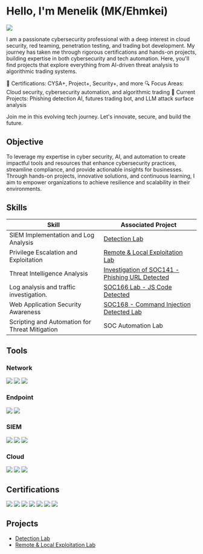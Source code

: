 # Hello, I'm Menelik (MK/Ehmkei)
<a href="https://linkedin.com/in/menelikr"><img src="https://img.shields.io/badge/-LinkedIn-0072b1?&style=for-the-badge&logo=linkedin&logoColor=white" /></a>



I am a passionate cybersecurity professional with a deep interest in cloud security, red teaming, penetration testing, and trading bot development. My journey has taken me through rigorous certifications and hands-on projects, building expertise in both cybersecurity and tech automation. Here, you'll find projects that explore everything from AI-driven threat analysis to algorithmic trading systems.

📜 Certifications: CYSA+, Project+, Security+, and more
🔍 Focus Areas: Cloud security, cybersecurity automation, and algorithmic trading
🚀 Current Projects: Phishing detection AI, futures trading bot, and LLM attack surface analysis

Join me in this evolving tech journey. Let's innovate, secure, and build the future.

## Objective


To leverage my expertise in cyber security, AI, and automation to create impactful tools and resources that enhance cybersecurity practices, streamline compliance, and provide actionable insights for businesses. Through hands-on projects, innovative solutions, and continuous learning, I aim to empower organizations to achieve resilience and scalability in their environments.

## Skills


| Skill                                         | Associated Project         |
|-----------------------------------------------|----------------------------|
| SIEM Implementation and Log Analysis          | <a href="https://github.com/EhmkeiLabs/Detection-Lab/tree/main">Detection Lab</a>|
| Privilege Escalation and Exploitation | <a href="https://github.com/EhmkeiLabs/Remote-and-Local-Exploitation-Lab">Remote & Local Exploitation Lab</a>|
| Threat Intelligence Analysis         | <a href="https://github.com/EhmkeiLabs/Investigation-SOC141/tree/main">Investigation of SOC141 - Phishing URL Detected</a>|
| Log analysis and traffic investigation.      | <a href="https://github.com/EhmkeiLabs/SOC166---Javascript-Code-Detected-in-Requested-URL">SOC166 Lab - JS Code Detected</a>|
| Web Application Security Awareness                  | <a href="https://github.com/EhmkeiLabs/SOC168---Whoami-Command-Detected-in-Request-Body"> SOC168 - Command Injection Detected Lab</a>|
| Scripting and Automation for Threat Mitigation | SOC Automation Lab|

## Tools


### Network
<div>
    <img src="https://img.shields.io/badge/-Wireshark-1679A7?&style=for-the-badge&logo=Wireshark&logoColor=white" />
    <img src="https://img.shields.io/badge/-Suricata-EF3B2D?&style=for-the-badge&logo=Suricata&logoColor=white" />
    <img src="https://img.shields.io/badge/-Zeek-777BB4?&style=for-the-badge&logo=Zeek&logoColor=white" />
</div>

### Endpoint
<div>
    <img src="https://img.shields.io/badge/-Microsoft_Defender_for_Endpoint-00A4EF?&style=for-the-badge&logo=Microsoft&logoColor=white" />
    <img src="https://img.shields.io/badge/-Velociraptor-4B275F?&style=for-the-badge&logo=Velociraptor&logoColor=white" />
</div>

### SIEM
<div>
    <img src="https://img.shields.io/badge/-Microsoft_Sentinel-0078D4?&style=for-the-badge&logo=Microsoft&logoColor=white" />
    <img src="https://img.shields.io/badge/-Splunk-000000?&style=for-the-badge&logo=Splunk&logoColor=white" />
    <img src="https://img.shields.io/badge/-Elastic-005571?&style=for-the-badge&logo=Elastic&logoColor=white" />
</div>

### Cloud
<div>
    <img src="https://img.shields.io/badge/-Microsoft_Sentinel-0078D4?&style=for-the-badge&logo=Microsoft&logoColor=white" />
    <img src="https://img.shields.io/badge/-Amazon%20AWS-232F3E?style=for-the-badge&logo=Amazon%20AWS&logoColor=white" />
    <img src="https://img.shields.io/badge/-Elastic-005571?&style=for-the-badge&logo=Elastic&logoColor=white" />
</div>

## Certifications

<div>
<a href="https://www.credly.com/badges/bd1f80f9-e4dd-43cf-9e3b-6cf759ce6bf3/public_url" target="_blank"><img src="https://img.shields.io/badge/-PenTest+-red?style=for-the-badge&logo=CompTIA&logoColor=white" /></a>
<a href="https://www.credly.com/badges/4aea4bdc-a89c-41ee-b46b-36aa5225743a/public_url" target="_blank"><img src="https://img.shields.io/badge/-Security+-red?style=for-the-badge&logo=CompTIA&logoColor=white" /></a>
<a href="https://www.credly.com/badges/bd1f80f9-e4dd-43cf-9e3b-6cf759ce6bf3/public_url" target="_blank"><img src="https://img.shields.io/badge/-CySA+-blue?style=for-the-badge&logo=CompTIA&logoColor=white" /></a>
<a href="https://www.credly.com/badges/7add24e6-8331-4224-94f8-a9140ca88451/public_url" target="_blank"><img src="https://img.shields.io/badge/-Network+-blue?style=for-the-badge&logo=CompTIA&logoColor=white" /></a>
<img src="https://img.shields.io/badge/-A%2B-4D4D4D?&style=for-the-badge&logo=CompTIA&logoColor=white" />
<img src="https://img.shields.io/badge/-CDSA-006400?&style=for-the-badge&logoColor=white" />
<img src="https://img.shields.io/badge/-CCD-000080?&style=for-the-badge&logoColor=white" />
</div>

## Projects
- <a href="https://github.com/EhmkeiLabs/Detection-Lab/tree/main">Detection Lab</a>
- <a href="https://github.com/EhmkeiLabs/Remote-and-Local-Exploitation-Lab">Remote & Local Exploitation Lab</a>
